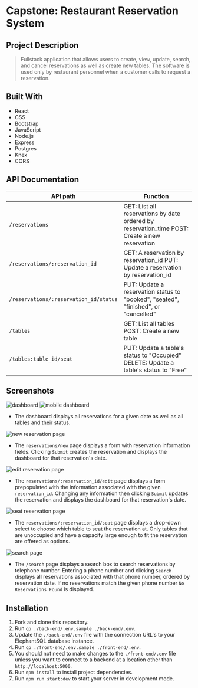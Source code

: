 # Capstone: Restaurant Reservation System

## Project Description

> Fullstack application that allows users to create, view, update, search, and cancel reservations as well as create new tables.
> The software is used only by restaurant personnel when a customer calls to request a reservation.

## Built With
- React
- CSS
- Bootstrap
- JavaScript
- Node.js
- Express
- Postgres
- Knex
- CORS

## API Documentation

| API path                               | Function                                                                                                        |
| -------------------------------------- | --------------------------------------------------------------------------------------------------------------- |
| `/reservations`                        | GET: List all reservations by date ordered by reservation_time POST: Create a new reservation                   |
| `/reservations/:reservation_id`        | GET: A reservation by reservation_id PUT: Update a reservation by reservation_id                                |
| `/reservations/:reservation_id/status` | PUT: Update a reservation status to "booked", "seated", "finished", or "cancelled"                              |
| `/tables`                              | GET: List all tables POST: Create a new table                                                                   |
| `/tables:table_id/seat`                | PUT: Update a table's status to "Occupied" DELETE: Update a table's status to "Free"                            |

## Screenshots

![dashboard](./screenshots/Dashboard.png)
![mobile dashboard](./screenshots/DashboardMobile.png)
- The dashboard displays all reservations for a given date as well as all tables and their status.


![new reservation page](./screenshots/CreateResMobile.png)
- The `reservations/new` page displays a form with reservation information fields. Clicking `Submit` creates the reservation and displays the dashboard for that reservation's date.


![edit reservation page](./screenshots/DashboardMobile.png)
- The `reservations/:reservation_id/edit` page displays a form prepopulated with the information associated with the given `reservation_id`. Changing any information then clicking `Submit` updates the reservation and displays the dashboard for that reservation's date.


![seat reservation page](./screenshots/SeatRes.png)
- The `reservations/:reservation_id/seat` page displays a drop-down select to choose which table to seat the reservation at. Only tables that are unoccupied and have a capacity large enough to fit the reservation are offered as options.


![search page](./screenshots/DashboardMobile.png)
- The `/search` page displays a search box to search reservations by telephone number. Entering a phone number and clicking `Search` displays all reservations associated with that phone number, ordered by reservation date. If no reservations match the given phone number `No Reservations Found` is displayed.


## Installation

1. Fork and clone this repository.
1. Run `cp ./back-end/.env.sample ./back-end/.env`.
1. Update the `./back-end/.env` file with the connection URL's to your ElephantSQL database instance.
1. Run `cp ./front-end/.env.sample ./front-end/.env`.
1. You should not need to make changes to the `./front-end/.env` file unless you want to connect to a backend at a location other than `http://localhost:5000`.
1. Run `npm install` to install project dependencies.
1. Run `npm run start:dev` to start your server in development mode.
